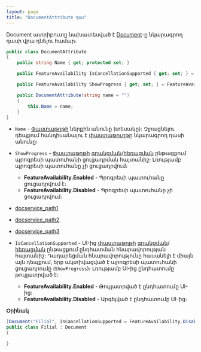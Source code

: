 ```yaml
---
layout: page
title: "DocumentAttribute դաս" 
---
```


Document ատրիբուտը նախատեսված է [Document](../../definitions/document.md)-ը նկարագրող դասի վրա դնելու համար։

```c#
public class DocumentAttribute
{
    public string Name { get; protected set; }

    public FeatureAvailability IsCancellationSupported { get; set; } = FeatureAvailability.Enabled;

    public FeatureAvailability ShowProgress { get; set; } = FeatureAvailability.Disabled;

    public DocumentAttribute(string name = "")
    {
        this.Name = name;
    }
}
```

* `Name` - [Փաստաթղթի](../../definitions/document.md) ներքին անունը (տեսակը)։ Չլրացնելու դեպքում հանդիսանալու է [փաստաթուղթը](../../definitions/document.md) նկարագրող դասի անունը։
* `ShowProgress` - [Փաստաթղթի](../../definitions/document.md) [գրանցման](../../services/IDocumentService.md#store)/[հեռացման](../../services/IDocumentService.md#delete) ընթացքում պրոգրեսի պատուհանի ցուցադրման հայտանիշ։ Լռությամբ պրոգրեսի պատուհանը չի ցուցադրվում։ 
    * **FeatureAvailability.Enabled** - Պրոգրեսի պատուհանը ցուցադրվում է։
    * **FeatureAvailability.Disabled** - Պրոգրեսի պատուհանը չի ցուցադրվում:

* [docservice_path1]({{site.data.paths.docservice_path1}})
* [docservice_path2]({{site.data.paths.docservice_path2}})
* [docservice_path3]({{site.data.paths.docservice_path3}})

* `IsCancellationSupported` - UI-ից [փաստաթղթի](../../definitions/document.md) [գրանցման](../../services/IDocumentService.md#store)/[հեռացման](../../services/IDocumentService.md#delete) ընթացքում ընդհատման հնարավորության հայտանիշ։ Դադարեցման հնարավորությունը հասանելի է միայն այն դեպքում, երբ ակտիվացված է պրոգրեսի պատուհանի ցուցադրումը (`ShowProgress`)։ Լռությամբ UI-ից ընդհատումը թույլատրված է։
    * **FeatureAvailability.Enabled** - Թույլատրված է ընդհատումը UI-ից։
    * **FeatureAvailability.Disabled** - Արգելված է ընդհատումը UI-ից։

**Օրինակ**

```c#
[Document("Filial", IsCancellationSupported = FeatureAvailability.Disabled, ShowProgress = FeatureAvailability.Enabled)]
public class Filial : Document
{

}
```